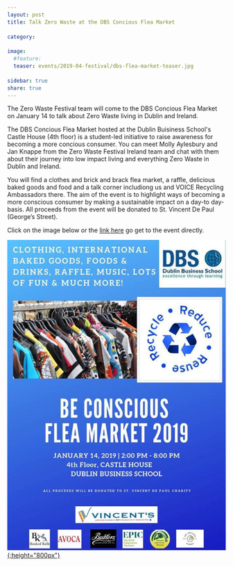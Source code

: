 ```yaml
---
layout: post
title: Talk Zero Waste at the DBS Concious Flea Market

category: 

image:
  #feature: 
  teaser: events/2019-04-festival/dbs-flea-market-teaser.jpg

sidebar: true
share: true
---
```


The Zero Waste Festival team will come to the DBS Concious Flea Market on January 14 to talk about Zero Waste living in Dublin and Ireland.

The DBS Concious Flea Market hosted at the Dublin Buisiness School's Castle House (4th floor) is a student-led initiative to raise awareness for becoming a more concious consumer. You can meet Molly Aylesbury and Jan Knappe from the Zero Waste Festival Ireland team and chat with them about their journey into low impact living and everything Zero Waste in Dublin and Ireland.

You will find a clothes and brick and brack flea market, a raffle, delicious baked goods and food and a talk corner includiong us and VOICE Recycling Ambassadors there. The aim of the event is to highlight ways of becoming a more conscious consumer by making a sustainable impact on a day-to day-basis. All proceeds from the event will be donated to St. Vincent De Paul (George’s Street). 

Click on the image below or the [link here](https://www.facebook.com/events/2215766792027921/) go get to the event directly.

[![Zero Waste at the DBS Concious Flee Market](/images/events/2019-02-festival/dbs-flea-market-link.jpg "Zero Waste at the DBS Concious Flee Market"){:height="800px"}](https://www.facebook.com/events/2215766792027921/)<br>